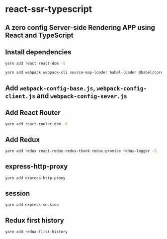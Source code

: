 # react-ssr-typescript

## A zero config Server-side Rendering APP using React and TypeScript

## Install dependencies

```sh
yarn add react react-dom -S

yarn add webpack webpack-cli source-map-loader babel-loader @babel/core @babel/preset-env @babel/preset-react webpack-merge webpack-node-externals npm-run-all nodemon -D
```

## Add `webpack-config-base.js`, `webpack-config-client.js` and `webpack-config-sever.js`

## Add React Router

```sh
yarn add react-router-dom -S
```

## Add Redux

```sh
yarn add redux react-redux redux-thunk redux-promise redux-logger -S
```

## express-http-proxy

```sh
yarn add express-http-proxy
```

## session

```sh
yarn add express-session
```

## Redux first history

```sh
yarn add redux-first-history
```
